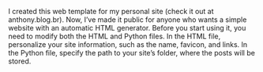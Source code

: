 I created this web template for my personal site (check it out at anthony.blog.br). Now, I’ve made it public for anyone who wants a simple website with an automatic HTML generator. Before you start using it, you need to modify both the HTML and Python files. In the HTML file, personalize your site information, such as the name, favicon, and links. In the Python file, specify the path to your site’s folder, where the posts will be stored.
